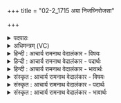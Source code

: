 +++
title = "02-2_1715 अया निजघ्निरोजसा"

+++
<details><summary>पदपाठः</summary>

अ꣣या꣢। नि꣣जघ्निः꣢। नि꣣। जघ्निः꣢। ओ꣡ज꣢꣯सा। र꣣थसङ्गे꣢। र꣣थ। सङ्गे꣢। ध꣡ने꣢꣯। हि꣣ते꣢। स्त꣡वै꣢꣯। अ꣡बि꣢꣯भ्युषा। अ। बि꣣भ्युषा। हृदा꣢। १७१५।
</details>

<details><summary>अधिमन्त्रम् (VC)</summary>

- पवमानः सोमः
- अवत्सारः काश्यपः
- गायत्री
- षड्जः
</details>

<details><summary>हिन्दी : आचार्य रामनाथ वेदालंकार - विषयः</summary>

अगले मन्त्र में परमात्मा की स्तुति की गयी है।
</details>

<details><summary>हिन्दी : आचार्य रामनाथ वेदालंकार - पदार्थः</summary>

पदार्थान्वयभाषाः -  हे पवमान सोम ! हे पवित्रतादायक सर्वान्तर्यामी जगदीश ! आप (अया) इस (ओजसा) बल से (निजघ्निः) काम-क्रोध आदि शत्रुओं को विनष्ट करनेवाले हो। (रथसङ्गे) मानव-देह रूप रथ की प्राप्ति होने पर (धने हिते) दिव्य ऐश्वर्य को पाने के लिए,मैं (अबिभ्युषा) निर्भय (हृदा) हृदय से, (स्तवै) आपकी स्तुति करता हूँ ॥२॥
</details>

<details><summary>हिन्दी : आचार्य रामनाथ वेदालंकार - भावार्थः</summary>

भावार्थभाषाः -  हार्दिक श्रद्धा से स्तुति किया गया जगदीश्वर स्तोता को आन्तरिक और बाह्य शत्रुओं को विनष्ट करने के लिए बल प्रदान करके उसका उपकार करता है ॥२॥
</details>

<details><summary>संस्कृत : आचार्य रामनाथ वेदालंकार - विषयः</summary>

अथ परमात्मानं स्तौति।
</details>

<details><summary>संस्कृत : आचार्य रामनाथ वेदालंकार - पदार्थः</summary>

पदार्थान्वयभाषाः -  हे पवमान सोम ! हे पवित्रदायक सर्वान्तर्यामिन् जगदीश ! त्वम् (अया) अनेन (ओजसा) बलेन (निजघ्निः) कामक्रोधादीनां रिपूणां हन्ता असि।[निपूर्वाद् हन्तेः ‘आदृगमहनजनः किकिनौ लिट् च’ अ० ३।२।१७१ इत्यनेन किः प्रत्ययः,तस्य च लिड्वत्त्वाद् द्वित्वादिः।] (रथसङ्गे) मानवदेहरूपस्य रथस्य प्राप्तौ सत्याम् (धने हिते) दिव्यैश्वर्यस्य लाभाय,अङम् (अबिभ्युषा) निर्भयेन (हृदा) हृदयेन,त्वाम् (स्तवै) स्तौमि ॥२॥
</details>

<details><summary>संस्कृत : आचार्य रामनाथ वेदालंकार - भावार्थः</summary>

भावार्थभाषाः -  हार्दिक्या श्रद्धया स्तुतो जगदीश्वरः स्तोत्रे सर्वानाभ्यन्तरान् बाह्यांश्च रिपून् विनाशयितुं बलं प्रदाय तमुपकुरुते ॥२॥
</details>